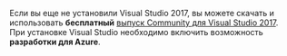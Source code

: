 Если вы еще не установили Visual Studio 2017, вы можете скачать и использовать **бесплатный** 
[выпуск Community для Visual Studio 2017](https://www.visualstudio.com/downloads/). При установке Visual Studio необходимо включить возможность **разработки для Azure**.
